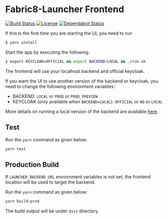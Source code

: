 Fabric8-Launcher Frontend
=========================

[![Build Status](https://ci.centos.org/view/Devtools/job/devtools-launcher-frontend-generator-build-master/badge/icon)](https://ci.centos.org/view/Devtools/job/devtools-launcher-frontend-generator-build-master/)
[![License](https://img.shields.io/:license-Apache2-blue.svg)](http://www.apache.org/licenses/LICENSE-2.0)
[![Dependabot Status](https://api.dependabot.com/badges/status?host=github&identifier=72209295)](https://dependabot.com)

If this is the first time you are starting the UI, you need to run

```bash
$ yarn install
```

Start the app by executing the following.

```bash
$ export KEYCLOAK=OFFICIAL && export BACKEND=LOCAL && ./run.sh
```

The frontend will use your localhost backend and official keycloak. 

If you want the UI to use another version of the backend or keycloak, you need to change the following environment variables:`
- BACKEND: `LOCAL` or `PROD` or `PROD_PREVIEW`
- KEYCLOAK (only available when `BACKEND=LOCAL`): `OFFICIAL` or `NO` or `LOCAL`

More details on running a local version of the backend are available [here][1].


## Test

Run the `yarn` command as given below:

```bash
yarn test
```


## Production Build

If `LAUNCHER_BACKEND_URL` environment variables is not set, the frontend location will be used to target the backend.

Run the `yarn` command as given below:

```bash
yarn build:prod
```

The build output will be under `dist` directory.

[1]: https://github.com/fabric8-launcher/launcher-backend
